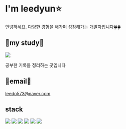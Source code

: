 # I'm leedyun⭐
안녕하세요. 다양한 경험을 해가며 성장해가는 개발자입니다🍀🍀



## 📗my study📗
<p align="left">
 <a href="https://www.notion.so/decca1ed5c6b4923b8cae8e4f50cb2b6" target="_blank"><img src="https://img.shields.io/badge/Notion-181717?style=for-the-badge&logo=Notion&logoColor=white"></a></p>
 공부한 기록들 정리하는 곳입니다

 
## 💌email💌
leedo573@naver.com


## stack
<p align="left">
<img src="https://img.shields.io/badge/html-E34F26?style=for-the-badge&logo=html5&logoColor=white">&nbsp<img src="https://img.shields.io/badge/css-1572B6?style=for-the-badge&logo=css3&logoColor=white">&nbsp<img src="https://img.shields.io/badge/javascript-F7DF1E?style=for-the-badge&logo=javascript&logoColor=black">&nbsp<img src="https://img.shields.io/badge/react-61DAFB?style=for-the-badge&logo=react&logoColor=black">&nbsp<img src="https://img.shields.io/badge/bootstrap-7952B3?style=for-the-badge&logo=bootstrap&logoColor=white">&nbsp<img src="https://img.shields.io/badge/github-181717?style=for-the-badge&logo=github&logoColor=white">
</p>
<!--
**leedyun/leedyun** is a ✨ _special_ ✨ repository because its `README.md` (this file) appears on your GitHub profile.

Here are some ideas to get you started:

- 🔭 I’m currently working on ...
- 🌱 I’m currently learning ...
- 👯 I’m looking to collaborate on ...
- 🤔 I’m looking for help with ...
- 💬 Ask me about ...
- 📫 How to reach me: ...
- 😄 Pronouns: ...
- ⚡ Fun fact: ...
-->
